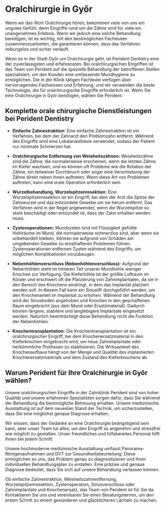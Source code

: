 # Oralchirurgie in Győr

Wenn wir das Wort Oralchirurgie hören, bekommen viele von uns ein ungutes Gefühl, denn Eingriffe rund um die Zähne sind für viele ein unangenehmes Erlebnis. Wenn wir jedoch eine solche Behandlung benötigen, ist es wichtig, mit den bestmöglichen Fachleuten zusammenzuarbeiten, die garantieren können, dass das Verfahren reibungslos und sicher verläuft.

Wenn es in der Stadt Győr um Oralchirurgie geht, ist Perident Dentistry eine der zuverlässigsten und erfahrensten. Bei oralchirurgischen Eingriffen ist das Team von Perident auf die spezielle Behandlung der betroffenen Stellen spezialisiert, um den Kunden eine umfassende Mundhygiene zu ermöglichen. Die in der Klinik tätigen Fachleute verfügen über hervorragendes Fachwissen und Erfahrung, und wir verwenden die beste Technologie, die für oralchirurgische Eingriffe erforderlich ist. Wenn Sie eine Oralchirurgie in Győr benötigen, wählen Sie Perident.

## Komplette orale chirurgische Dienstleistungen bei Perident Dentistry

- **Einfache Zahnextraktion:**
Eine einfache Zahnextraktion ist ein Verfahren, bei dem der Zahnarzt den Problemzahn entfernt. Während des Eingriffs wird eine Lokalanästhesie verwendet, sodass der Patient nur minimale Schmerzen hat.

- **Oralchirurgische Entfernung von Weisheitszähnen:**
Weisheitszähne sind die Zähne, die normalerweise erscheinen, wenn die letzten Zähne im Kiefer wachsen, und es können oft Probleme wie die Rotation der Zähne, ein teilweiser Durchbruch oder sogar eine Verschiebung der Zähne direkt neben ihnen auftreten. Wenn diese Art von Problemen auftreten, kann eine orale Operation erforderlich sein.

- **Wurzelbehandlung, Wurzelspitzenresektion:**
Eine Wurzelspitzenresektion ist ein Eingriff, bei dem der Arzt die Spitze der Zahnwurzel und das entzündete Gewebe um sie herum entfernt. Das Verfahren wird in der Regel angewendet, wenn die Wurzelspitze so stark beschädigt oder entzündet ist, dass der Zahn erhalten werden muss.

- **Zystenoperationen:**
Mundzysten sind mit Flüssigkeit gefüllte Hohlräume im Mund, die normalerweise schmerzlos sind, aber wenn sie unbehandelt bleiben, können sie aufgrund von Schäden am umgebenden Gewebe zu ernsthafteren Problemen führen. Zystenoperationen entfernen Zysten während des Eingriffs, um möglichen Komplikationen vorzubeugen.

- **Nebenhöhlenverschluss (Nebenhöhlenverschluss):**
Aufgrund der Nebenhöhlen steht im hinteren Teil unserer Mundhöhle weniger Knochen zur Verfügung. Die Kieferhöhle ist der größte Luftraum im Körper und erschwert oft die Platzierung von Zahnimplantaten, da sie in den Bereich des Knochens eindringt, in dem das Implantat platziert werden soll. In diesem Fall kann ein Sinuslift durchgeführt werden, um den Knochenanteil im Implantat zu erhöhen. Während der Behandlung wird der Sinusboden angehoben und Knochen in den geschaffenen Raum eingebracht (aus dem Mund oder Ersatzmaterial). Dadurch können längere, stabilere und langlebigere Implantate eingesetzt werden. Natürlich beeinträchtigt diese Behandlung nicht die Funktion der Nebenhöhlen.

- **Knochentransplantation:**
Die Knochentransplantation ist ein oralchirurgischer Eingriff, bei dem Knochenersatzmaterial in den Kieferknochen eingebracht wird, um neue Zahnimplantate oder herkömmliche Prothesen zu stabilisieren. Die Wirksamkeit des Knochenaufbaus hängt von der Menge und Qualität des implantierten Knochenersatzmaterials und dem Zustand des Kieferknochens ab.

## Warum Perident für Ihre Oralchirurgie in Győr wählen?

Unsere oralchirurgischen Eingriffe in der Zahnklinik Perident sind von hoher Qualität und unsere erfahrenen Spezialisten sorgen dafür, dass Sie während der Behandlung die bestmögliche Betreuung erhalten. Unsere medizinische Ausstattung ist auf dem neuesten Stand der Technik, um sicherzustellen, dass Sie eine möglichst genaue Diagnose erhalten.

Wir wissen, dass der Gedanke an eine Oralchirurgie beängstigend sein kann, aber unser Team tut alles, um den Eingriff so angenehm und stressfrei wie möglich zu gestalten. Unser freundliches und hilfsbereites Personal hilft Ihnen bei jedem Schritt.

Unsere hochmoderne medizinische Ausstattung umfasst Panorama-Röntgenaufnahmen und DVT zur Gesundheitsbeurteilung. Diese ermöglichen es uns, das Problem genau zu diagnostizieren und Ihren individuellen Behandlungsplan zu erstellen. Eine präzise und genaue Diagnose bedeutet, dass Sie sich auf unsere Behandlung verlassen können.

Ob einfache Zahnextraktion, Weisheitszahnentfernung, Wurzelspitzenresektion, Zystenoperation, Sinusverschluss oder Zahnimplantate und Knochenersatz, das Team von Perident ist für Sie da. Kontaktieren Sie uns und vereinbaren Sie einen Beratungstermin, um den ersten Schritt zu einem gesünderen und glücklicheren Lächeln zu machen.